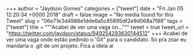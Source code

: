 
+++
author = "Jaydson Gomes"
categories = ["tweet"]
date = "Fri Jan 05 12:20:34 +0000 2018"
draft = false
image = "No media found for this Tweet"
slug = "06e71e3d4988e1dde6a5c85895df2e9d068a7f88"
tags = ["tweet"]
title = """Acabei de ver uma vaga on..."""
tweet = true
tweet_url = "https://twitter.com/jaydson/status/949254293630144512"
+++
Acabei de ver uma vaga onde estão pedindo o 'Git" para o candidato.
Só pra zoar eu mandaria o .git de um projeto.
Fica a ideia aí
